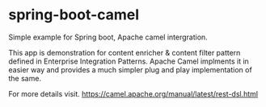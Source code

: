 # spring-boot-camel
Simple example for Spring boot, Apache camel intergration.

This app is demonstration for content enricher & content filter pattern defined in Enterprise Integration Patterns. Apache Camel implments it in easier way and provides a much simpler plug and play implementation of the same. 

For more details visit. https://camel.apache.org/manual/latest/rest-dsl.html
